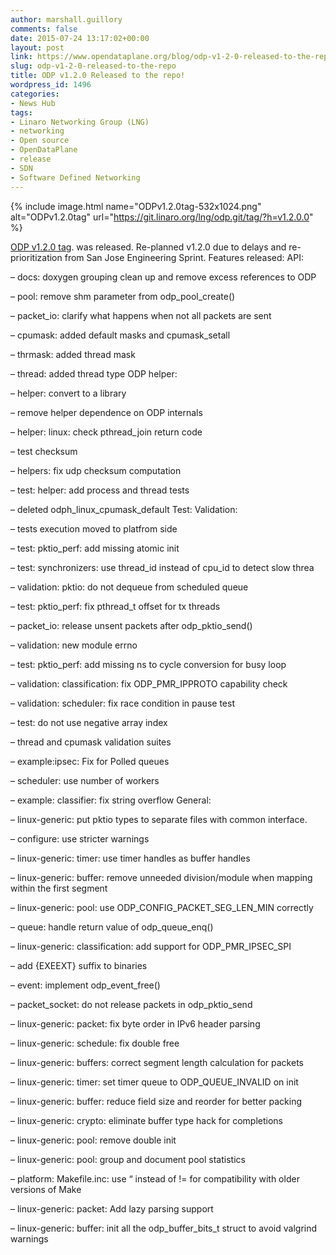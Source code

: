 ```yaml
---
author: marshall.guillory
comments: false
date: 2015-07-24 13:17:02+00:00
layout: post
link: https://www.opendataplane.org/blog/odp-v1-2-0-released-to-the-repo/
slug: odp-v1-2-0-released-to-the-repo
title: ODP v1.2.0 Released to the repo!
wordpress_id: 1496
categories:
- News Hub
tags:
- Linaro Networking Group (LNG)
- networking
- Open source
- OpenDataPlane
- release
- SDN
- Software Defined Networking
---
```

{% include image.html  name="ODPv1.2.0tag-532x1024.png" alt="ODPv1.2.0tag" url="https://git.linaro.org/lng/odp.git/tag/?h=v1.2.0.0" %}

[ODP v1.2.0 tag](https://git.linaro.org/lng/odp.git/tag/?h=v1.2.0.0). was released. Re-planned v1.2.0 due to delays and re-prioritization from San Jose Engineering Sprint. Features released:
API:

– docs: doxygen grouping clean up and remove excess references to ODP

– pool: remove shm parameter from odp_pool_create()

– packet_io: clarify what happens when not all packets are sent

– cpumask: added default masks and cpumask_setall

– thrmask: added thread mask

– thread: added thread type
ODP helper:

– helper: convert to a library

– remove helper dependence on ODP internals

– helper: linux: check pthread_join return code

– test checksum

– helpers: fix udp checksum computation

– test: helper: add process and thread tests

– deleted odph_linux_cpumask_default
Test:
Validation:

– tests execution moved to platfrom side

– test: pktio_perf: add missing atomic init

– test: synchronizers: use thread_id instead of cpu_id to detect slow threa

– validation: pktio: do not dequeue from scheduled queue

– test: pktio_perf: fix pthread_t offset for tx threads

– packet_io: release unsent packets after odp_pktio_send()

– validation: new module errno

– test: pktio_perf: add missing ns to cycle conversion for busy loop

– validation: classification: fix ODP_PMR_IPPROTO capability check

– validation: scheduler: fix race condition in pause test

– test: do not use negative array index

– thread and cpumask validation suites

– example:ipsec: Fix for Polled queues

– scheduler: use number of workers

– example: classifier: fix string overflow
General:

– linux-generic: put pktio types to separate files with common interface.

– configure: use stricter warnings

– linux-generic: timer: use timer handles as buffer handles

– linux-generic: buffer: remove unneeded division/module when mapping within the first segment

– linux-generic: pool: use ODP_CONFIG_PACKET_SEG_LEN_MIN correctly

– queue: handle return value of odp_queue_enq()

– linux-generic: classification: add support for ODP_PMR_IPSEC_SPI

– add {EXEEXT} suffix to binaries

– event: implement odp_event_free()

– packet_socket: do not release packets in odp_pktio_send

– linux-generic: packet: fix byte order in IPv6 header parsing

– linux-generic: schedule: fix double free

– linux-generic: buffers: correct segment length calculation for packets

– linux-generic: timer: set timer queue to ODP_QUEUE_INVALID on init

– linux-generic: buffer: reduce field size and reorder for better packing

– linux-generic: crypto: eliminate buffer type hack for completions

– linux-generic: pool: remove double init

– linux-generic: pool: group and document pool statistics

– platform: Makefile.inc: use “ instead of != for compatibility with older versions of Make

– linux-generic: packet: Add lazy parsing support

– linux-generic: buffer: init all the odp_buffer_bits_t struct to avoid valgrind warnings
